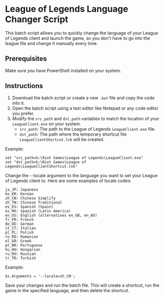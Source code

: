 # League of Legends Language Changer Script

This batch script allows you to quickly change the language of your League of Legends client and launch the game, so you don't have to go into the league file and change it manually every time.

## Prerequisites

Make sure you have PowerShell installed on your system.

## Instructions

1. Download the batch script or create a new `.bat` file and copy the code into it.
2. Open the batch script using a text editor like Notepad or any code editor you prefer.
3. Modify the `src_path` and `dst_path` variables to match the location of your `LeagueClient.exe` on your system.
   - `src_path`: The path to the League of Legends `LeagueClient.exe` file.
   - `dst_path`: The path where the temporary shortcut file `LeagueClientShortcut.lnk` will be created.

Example:

```batch
set "src_path=G:\Riot Games\League of Legends\LeagueClient.exe"
set "dst_path=G:\Riot Games\League of Legends\LeagueClientShortcut.lnk"
```

Change the --locale argument to the language you want to set your League of Legends client to.
Here are some examples of locale codes:

```
ja_JP: Japanese
ko_KR: Korean
zh_CN: Chinese Simplify
zh_TW: Chinese Traditional
es_ES: Spanish (Spain)
es_MX: Spanish (Latin America)
en_US: English (alternatives en_GB, en_AU)
fr_FR: French
de_DE: German
it_IT: Italian
pl_PL: Polish
ro_RO: Romanian
el_GR: Greek
pt_BR: Portuguese
hu_HU: Hungarian
ru_RU: Russian
tr_TR: Turkish
```

Example:

```batch
$s.Arguments = '--locale=zh_CN';
```

Save your changes and run the batch file.
This will create a shortcut, run the game in the specified language, and then delete the shortcut.


